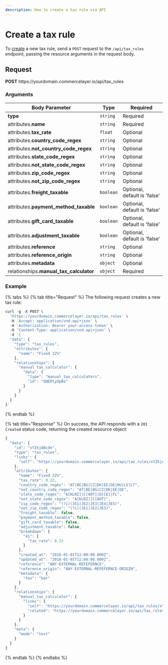 ```yaml
---
description: How to create a tax rule via API
---
```


# Create a tax rule

To <a href="https://docs.commercelayer.io/developers/creating-resources" target="_blank">create</a> a new tax rule, send a `POST` request to the `/api/tax_rules` endpoint, passing the resource arguments in the request body.

## Request

**POST** https://<i></i>yourdomain.commercelayer.io/api/tax_rules

### Arguments

| Body Parameter | Type     | Required |
| -------------- | -------- | -------- |
| **type**       | `string` | Required |
| attributes.**name** | `string` | Required |
| attributes.**tax_rate** | `float` | Optional |
| attributes.**country_code_regex** | `string` | Optional |
| attributes.**not_country_code_regex** | `string` | Optional |
| attributes.**state_code_regex** | `string` | Optional |
| attributes.**not_state_code_regex** | `string` | Optional |
| attributes.**zip_code_regex** | `string` | Optional |
| attributes.**not_zip_code_regex** | `string` | Optional |
| attributes.**freight_taxable** | `boolean` | Optional, default is 'false' |
| attributes.**payment_method_taxable** | `boolean` | Optional, default is 'false' |
| attributes.**gift_card_taxable** | `boolean` | Optional, default is 'false' |
| attributes.**adjustment_taxable** | `boolean` | Optional, default is 'false' |
| attributes.**reference** | `string` | Optional |
| attributes.**reference_origin** | `string` | Optional |
| attributes.**metadata** | `object` | Optional |
| relationships.**manual_tax_calculator** | `object` | Required |

### Example

{% tabs %}
{% tab title="Request" %}
The following request creates a new tax rule:

```javascript
curl -g -X POST \
  'https://yourdomain.commercelayer.io/api/tax_rules' \
  -H 'Accept: application/vnd.api+json' \
  -H 'Authorization: Bearer your-access-token' \
  -H 'Content-Type: application/vnd.api+json' \
  -d '{
  "data": {
    "type": "tax_rules",
    "attributes": {
      "name": "Fixed 22%"
    },
    "relationships": {
      "manual_tax_calculator": {
        "data": {
          "type": "manual_tax_calculators",
          "id": "QWERtyUpBa"
        }
      }
    }
  }
}'
```
{% endtab %}

{% tab title="Response" %}
On success, the API responds with a `201 Created` status code, returning the created resource object:

```javascript
{
  "data": {
    "id": "xYZkjABcde",
    "type": "tax_rules",
    "links": {
      "self": "https://yourdomain.commercelayer.io/api/tax_rules/xYZkjABcde"
    },
    "attributes": {
      "name": "Fixed 22%",
      "tax_rate": 0.22,
      "country_code_regex": "AT|BE|BG|CZ|DK|EE|DE|HU|LV|LT",
      "not_country_code_regex": "AT|BE|BG|CZ|DK|EE|DE",
      "state_code_regex": "A[KLRZ]|C[AOT]|D[CE]|FL",
      "not_state_code_regex": "A[KLRZ]|C[AOT]",
      "zip_code_regex": "(?i)(JE1|JE2|JE3|JE4|JE5)",
      "not_zip_code_regex": "(?i)(JE1|JE2|JE3)",
      "freight_taxable": false,
      "payment_method_taxable": false,
      "gift_card_taxable": false,
      "adjustment_taxable": false,
      "breakdown": {
        "41": {
          "tax_rate": 0.22
        }
      },
      "created_at": "2018-01-01T12:00:00.000Z",
      "updated_at": "2018-01-01T12:00:00.000Z",
      "reference": "ANY-EXTERNAL-REFEFERNCE",
      "reference_origin": "ANY-EXTERNAL-REFEFERNCE-ORIGIN",
      "metadata": {
        "foo": "bar"
      }
    },
    "relationships": {
      "manual_tax_calculator": {
        "links": {
          "self": "https://yourdomain.commercelayer.io/api/tax_rules/xYZkjABcde/relationships/manual_tax_calculator",
          "related": "https://yourdomain.commercelayer.io/api/tax_rules/xYZkjABcde/manual_tax_calculator"
        }
      }
    },
    "meta": {
      "mode": "test"
    }
  }
}
```
{% endtab %}
{% endtabs %}

